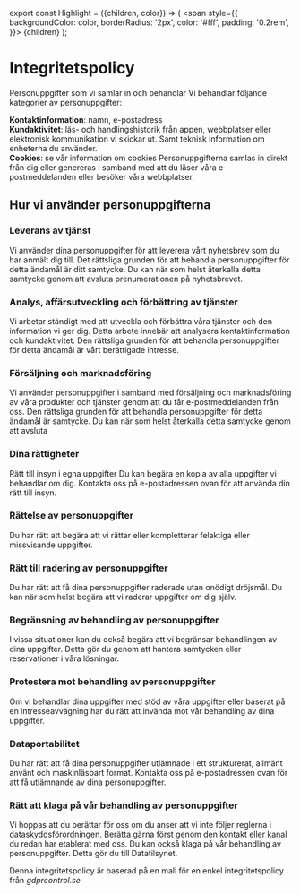 export const Highlight = ({children, color}) => (
  <span
    style={{
      backgroundColor: color,
      borderRadius: '2px',
      color: '#fff',
      padding: '0.2rem',
    }}>
    {children}
  </span>
);

# <Highlight color="var(--highlight)">Integritetspolicy</Highlight>

Personuppgifter som vi samlar in och behandlar
Vi behandlar följande kategorier av personuppgifter:

**Kontaktinformation**: namn, e-postadress      
**Kundaktivitet**: läs- och handlingshistorik från appen, webbplatser eller elektronisk kommunikation vi skickar ut. Samt teknisk information om enheterna du använder.       
**Cookies**: se vår information om cookies
Personuppgifterna samlas in direkt från dig eller genereras i samband med att du läser våra e-postmeddelanden eller besöker våra webbplatser.


## <Highlight color="var(--highlight)">Hur vi använder personuppgifterna</Highlight>     

### <Highlight color="var(--highlight)">Leverans av tjänst</Highlight>

Vi använder dina personuppgifter för att leverera vårt nyhetsbrev som du har anmält dig till. Det rättsliga grunden för att behandla personuppgifter för detta ändamål är ditt samtycke. Du kan när som helst återkalla detta samtycke genom att avsluta prenumerationen på nyhetsbrevet.

### <Highlight color="var(--highlight)">Analys, affärsutveckling och förbättring av tjänster</Highlight>

Vi arbetar ständigt med att utveckla och förbättra våra tjänster och den information vi ger dig. Detta arbete innebär att analysera kontaktinformation och kundaktivitet. Den rättsliga grunden för att behandla personuppgifter för detta ändamål är vårt berättigade intresse.

### <Highlight color="var(--highlight)">Försäljning och marknadsföring</Highlight>

Vi använder personuppgifter i samband med försäljning och marknadsföring av våra produkter och tjänster genom att du får e-postmeddelanden från oss. Den rättsliga grunden för att behandla personuppgifter för detta ändamål är samtycke. Du kan när som helst återkalla detta samtycke genom att avsluta

### <Highlight color="var(--highlight)">Dina rättigheter</Highlight>

Rätt till insyn i egna uppgifter
Du kan begära en kopia av alla uppgifter vi behandlar om dig. Kontakta oss på e-postadressen ovan för att använda din rätt till insyn.

### <Highlight color="var(--highlight)">Rättelse av personuppgifter</Highlight>

Du har rätt att begära att vi rättar eller kompletterar felaktiga eller missvisande uppgifter.

### <Highlight color="var(--highlight)">Rätt till radering av personuppgifter</Highlight>

Du har rätt att få dina personuppgifter raderade utan onödigt dröjsmål. Du kan när som helst begära att vi raderar uppgifter om dig själv.

### <Highlight color="var(--highlight)">Begränsning av behandling av personuppgifter</Highlight>

I vissa situationer kan du också begära att vi begränsar behandlingen av dina uppgifter. Detta gör du genom att hantera samtycken eller reservationer i våra lösningar.

### <Highlight color="var(--highlight)">Protestera mot behandling av personuppgifter</Highlight>

Om vi behandlar dina uppgifter med stöd av våra uppgifter eller baserat på en intresseavvägning har du rätt att invända mot vår behandling av dina uppgifter.

### <Highlight color="var(--highlight)">Dataportabilitet</Highlight>

Du har rätt att få dina personuppgifter utlämnade i ett strukturerat, allmänt använt och maskinläsbart format. Kontakta oss på e-postadressen ovan för att få utlämnande av dina personuppgifter.

### <Highlight color="var(--highlight)">Rätt att klaga på vår behandling av personuppgifter</Highlight>

Vi hoppas att du berättar för oss om du anser att vi inte följer reglerna i dataskyddsförordningen. Berätta gärna först genom den kontakt eller kanal du redan har etablerat med oss. Du kan också klaga på vår behandling av personuppgifter. Detta gör du till Datatilsynet.

Denna integritetspolicy är baserad på en mall för en enkel integritetspolicy från *gdprcontrol.se*